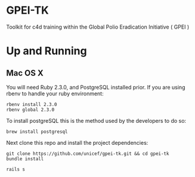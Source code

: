 # GPEI-TK
Toolkit for c4d training within the Global Polio Eradication Initiative ( GPEI )

# Up and Running
## Mac OS X
You will need Ruby 2.3.0, and PostgreSQL installed prior. If you are using rbenv to handle your ruby environment:
```
rbenv install 2.3.0
rbenv global 2.3.0
```
To install postgreSQL this is the method used by the developers to do so:
```
brew install postgresql
```

Next clone this repo and install the project dependencies:
```
git clone https://github.com/unicef/gpei-tk.git && cd gpei-tk
bundle install
```

```
rails s
```
